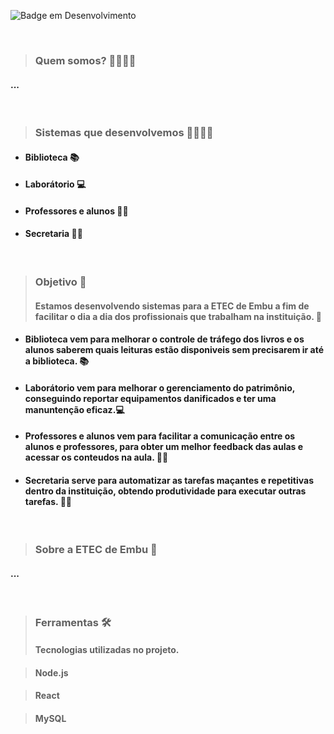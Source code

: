 ![Badge em Desenvolvimento](http://img.shields.io/static/v1?label=STATUS&message=EM%20DESENVOLVIMENTO&color=GREEN&style=for-the-badge)

<br>

> ### Quem somos? 👨‍👨‍👧‍👦
  #### ...

<br>

> ### Sistemas que desenvolvemos 👩‍💻👨‍💻

  - #### Biblioteca 📚
  - #### Laborátorio 💻
  - #### Professores e alunos 👨‍🎓
  - #### Secretaria 👨‍🏫

<br>

> ### Objetivo 🎯
>  #### Estamos desenvolvendo sistemas para a ETEC de Embu a fim de facilitar o dia a dia dos profissionais que trabalham na instituição. 🏫
  
  - #### Biblioteca vem para melhorar o controle de tráfego dos livros e os alunos saberem quais leituras estão disponiveis sem precisarem ir até a biblioteca. 📚 
  - #### Laborátorio vem para melhorar o gerenciamento do patrimônio, conseguindo reportar equipamentos danificados e ter uma manuntenção eficaz.💻
  - #### Professores e alunos vem para facilitar a comunicação entre os alunos e professores, para obter um melhor feedback das aulas e acessar os conteudos na aula. 👨‍🎓
  - #### Secretaria serve para automatizar as tarefas maçantes e repetitivas dentro da instituição, obtendo produtividade para executar outras tarefas. 👨‍🏫 
  
<br>

> ### Sobre a ETEC de Embu 👀
  #### ...

<br>

> ### Ferramentas 🛠
 > #### Tecnologias utilizadas no projeto.

  > #### Node.js
   
  > #### React 
  
  > #### MySQL 
